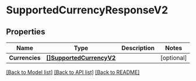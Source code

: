 # SupportedCurrencyResponseV2

## Properties

Name | Type | Description | Notes
------------ | ------------- | ------------- | -------------
**Currencies** | [**[]SupportedCurrencyV2**](SupportedCurrencyV2.md) |  | [optional] 

[[Back to Model list]](../README.md#documentation-for-models) [[Back to API list]](../README.md#documentation-for-api-endpoints) [[Back to README]](../README.md)


